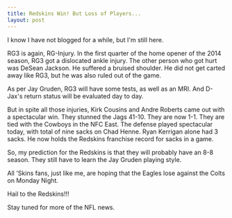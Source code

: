 ```yaml
---
title: Redskins Win! But Loss of Players...
layout: post
---
```


I know I have not blogged for a while, but I'm still here.

RG3 is again, RG-Injury. In the first quarter of the home opener of the 2014 season, RG3 got a dislocated ankle injury. The other person who got hurt was DeSean Jackson. He suffered a bruised shoulder. He did not get carted away like RG3, but he was also ruled out of the game.

As per Jay Gruden, RG3 will have some tests, as well as an MRI. And D-Jax's return status will be evaluated day to day.

But in spite all those injuries, Kirk Cousins and Andre Roberts came out with a spectacular win. They stunned the Jags 41-10. They are now 1-1. They are tied with the Cowboys in the NFC East.  The defense played spectacular today, with total of nine sacks on Chad Henne. Ryan Kerrigan alone had 3 sacks. He now holds the Redskins franchise record for sacks in a game.

So, my prediction for the Redskins is that they will probably have an 8-8 season. They still have to learn the Jay Gruden playing style.

All 'Skins fans, just like me, are hoping that the Eagles lose against the Colts on Monday Night.

Hail to the Redskins!!!

Stay tuned for more of the NFL news.
